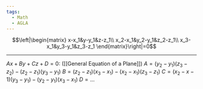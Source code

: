 ```yaml
---
tags:
  - Math
  - AGLA
---
```

$$\left|\begin{matrix}
x-x_1&y-y_1&z-z_1\\
x_2-x_1&y_2-y_1&z_2-z_1\\
x_3-x_1&y_3-y_1&z_3-z_1
\end{matrix}\right|=0$$

---
$Ax+By+Cz+D=0:$ ([[General Equation of a Plane]])
$A=(y_2-y_1)(z_3-z_2)-(z_2-z_1)(y_3-y_1)$
$B=(z_2-z_1)(x_3-x_1)-(x_2-x_1)(z_3-z_1)$
$C=(x_2-x-1)(y_3-y_1)-(y_2-y_1)(x_3-x_1)$
$D=...$ 